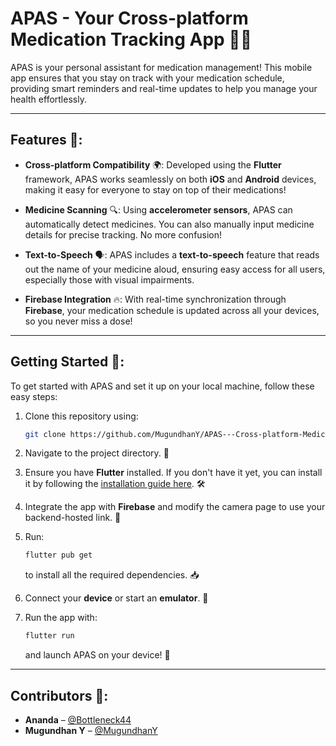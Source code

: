 
# **APAS** - Your Cross-platform Medication Tracking App 💊📱

APAS is your personal assistant for medication management! This mobile app ensures that you stay on track with your medication schedule, providing smart reminders and real-time updates to help you manage your health effortlessly. 

---

## **Features** 🌟:

- **Cross-platform Compatibility** 🌍: Developed using the **Flutter** framework, APAS works seamlessly on both **iOS** and **Android** devices, making it easy for everyone to stay on top of their medications!

- **Medicine Scanning** 🔍: Using **accelerometer sensors**, APAS can automatically detect medicines. You can also manually input medicine details for precise tracking. No more confusion!

- **Text-to-Speech** 🗣️: APAS includes a **text-to-speech** feature that reads out the name of your medicine aloud, ensuring easy access for all users, especially those with visual impairments.

- **Firebase Integration** 🔥: With real-time synchronization through **Firebase**, your medication schedule is updated across all your devices, so you never miss a dose!

---

## **Getting Started** 🚀:

To get started with APAS and set it up on your local machine, follow these easy steps:

1. Clone this repository using:
   ```bash
   git clone https://github.com/MugundhanY/APAS---Cross-platform-Medication-Tracking-Application.git
   ```

2. Navigate to the project directory. 📂

3. Ensure you have **Flutter** installed. If you don't have it yet, you can install it by following the [installation guide here](https://flutter.dev/docs/get-started/install). 🛠️

4. Integrate the app with **Firebase** and modify the camera page to use your backend-hosted link. 🔗

5. Run:
   ```bash
   flutter pub get
   ```
   to install all the required dependencies. 📥

6. Connect your **device** or start an **emulator**. 📱

7. Run the app with:
   ```bash
   flutter run
   ```
   and launch APAS on your device! 🚀

---

## **Contributors** 🤝:

- **Ananda** – [@Bottleneck44](https://github.com/Bottleneck44)
- **Mugundhan Y** – [@MugundhanY](https://github.com/MugundhanY)

